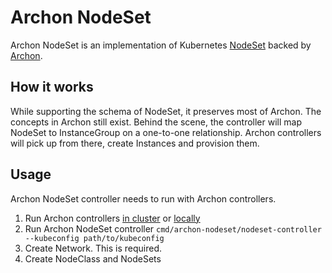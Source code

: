 # Archon NodeSet

Archon NodeSet is an implementation of Kubernetes [NodeSet][NodeSet] backed by [Archon][Archon].

## How it works

While supporting the schema of NodeSet, it preserves most of Archon. The concepts in Archon still exist. Behind the scene, the controller will map NodeSet to InstanceGroup on a one-to-one relationship. Archon controllers will pick up from there, create Instances and provision them.

## Usage

Archon NodeSet controller needs to run with Archon controllers.

1. Run Archon controllers [in cluster][3] or [locally][4]
2. Run Archon NodeSet controller `cmd/archon-nodeset/nodeset-controller --kubeconfig path/to/kubeconfig`
3. Create Network. This is required.
4. Create NodeClass and NodeSets 


[NodeSet]: ../../../nodeset
[Archon]: ../../../../kubeup/archon
[3]: ../../../../kubeup/archon#in-cluster-deployment
[4]: ../../../../kubeup/archon#launch-locally


